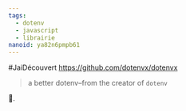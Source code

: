 ```yaml
---
tags:
  - dotenv
  - javascript
  - librairie
nanoid: ya82n6pmpb61
---
```

#JaiDécouvert https://github.com/dotenvx/dotenvx 

> a better dotenv–from the creator of `dotenv`

🤔.

